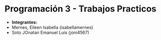 # Programación 3 - Trabajos Practicos

- **Integrantes:** 
- Mernes, Eileen Isabella (isabellamernes)
- Soto JOnatan Emanuel Luis (joni4567)
